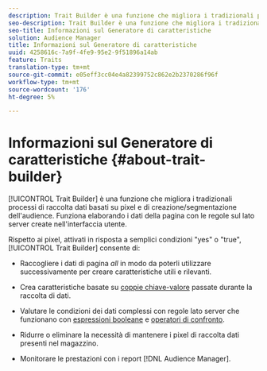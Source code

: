 ```yaml
---
description: Trait Builder è una funzione che migliora i tradizionali processi di raccolta dati basati su pixel e di creazione/segmentazione dell'audience. Funziona elaborando i dati della pagina con le regole sul lato server create nell'interfaccia utente.
seo-description: Trait Builder è una funzione che migliora i tradizionali processi di raccolta dati basati su pixel e di creazione/segmentazione dell'audience. Funziona elaborando i dati della pagina con le regole sul lato server create nell'interfaccia utente.
seo-title: Informazioni sul Generatore di caratteristiche
solution: Audience Manager
title: Informazioni sul Generatore di caratteristiche
uuid: 4258616c-7a9f-4fe9-95e2-9f51896a14ab
feature: Traits
translation-type: tm+mt
source-git-commit: e05eff3cc04e4a82399752c862e2b2370286f96f
workflow-type: tm+mt
source-wordcount: '176'
ht-degree: 5%

---
```



# Informazioni sul Generatore di caratteristiche {#about-trait-builder}

[!UICONTROL Trait Builder] è una funzione che migliora i tradizionali processi di raccolta dati basati su pixel e di creazione/segmentazione dell&#39;audience. Funziona elaborando i dati della pagina con le regole sul lato server create nell&#39;interfaccia utente.

<!-- c_tb_about.xml -->

Rispetto ai pixel, attivati in risposta a semplici condizioni &quot;yes&quot; o &quot;true&quot;, [!UICONTROL Trait Builder] consente di:

* Raccogliere i dati di pagina *all* in modo da poterli utilizzare successivamente per creare caratteristiche utili e rilevanti.
* Crea caratteristiche basate su [coppie chiave-valore](../../reference/key-value-pairs-explained.md) passate durante la raccolta di dati.
* Valutare le condizioni dei dati complessi con regole lato server che funzionano con [espressioni booleane](../../reference/boolean-expressions-tsb.md) e [operatori di confronto](../../features/traits/trait-comparison-operators.md).

* Ridurre o eliminare la necessità di mantenere i pixel di raccolta dati presenti nel magazzino.
* Monitorare le prestazioni con i report [!DNL Audience Manager].